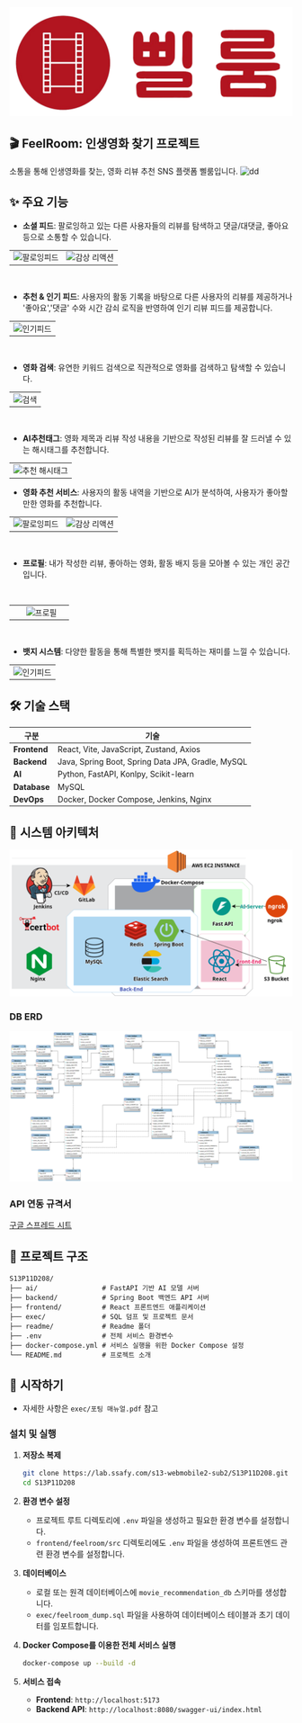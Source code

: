 ![serviceLogo](./readme/serviceLogo.png)

## **🎬 FeelRoom: 인생영화 찾기 프로젝트**

소통을 통해 인생영화를 찾는,
영화 리뷰 추천 SNS 플랫폼 삘룸입니다.
![dd](./readme/introduce.png)

## ✨ 주요 기능
- **소셜 피드**: 팔로잉하고 있는 다른 사용자들의 리뷰를 탐색하고 댓글/대댓글, 좋아요 등으로 소통할 수 있습니다.
<table>
  <tr>
    <td align="center">
      <img src="./readme/followFeed.gif" alt="팔로잉피드" width="20%">
    </td>
    <td align="center">
      <img src="./readme/reaction.gif" alt="감상 리액션" width="20%">
    </td>
  </tr>
</table>
<br>

- **추천 & 인기 피드**: 사용자의 활동 기록을 바탕으로 다른 사용자의 리뷰를 제공하거나 '좋아요','댓글' 수와 시간 감쇠 로직을 반영하여 인기 리뷰 피드를 제공합니다.
<table>
    <tr>
        <td align="center">
            <img src="./readme/recommendFeed.gif" alt="인기피드" width="20%">
        </td>
    </tr>
</table>
<br>


- **영화 검색**: 유연한 키워드 검색으로 직관적으로 영화를 검색하고 탐색할 수 있습니다.
<table>
    <tr>
        <td align="center">
            <img src="./readme/search.gif" alt="검색" width="20%">
        </td>
    </tr>
</table>
<br>


- **AI추천태그**: 영화 제목과 리뷰 작성 내용을 기반으로 작성된 리뷰를 잘 드러낼 수 있는 해시태그를 추천합니다.
<table>
    <tr>
        <td align="center">
            <img src="./readme/aiTagService.gif" alt="추천 해시태그" width="40%">
        </td>
    </tr>
</table>

- **영화 추천 서비스**: 사용자의 활동 내역을 기반으로 AI가 분석하여, 사용자가 좋아할 만한 영화를 추천합니다.
<table>
  <tr>
    <td align="center">
      <img src="./readme/movieRecommend.gif" alt="팔로잉피드" width="40%">
    </td>
    <td align="center">
      <img src="./readme/onboarding.gif" alt="감상 리액션" width="40%">
    </td>
  </tr>
</table>
<br>

- **프로필**: 내가 작성한 리뷰, 좋아하는 영화, 활동 배지 등을 모아볼 수 있는 개인 공간입니다.
<table>
    <tr>
        <td align="center">
            <img src="./readme/profile.gif" alt="프로필" width="40%">
        </td>
    </tr>
</table>
<br>

- **뱃지 시스템**: 다양한 활동을 통해 특별한 뱃지를 획득하는 재미를 느낄 수 있습니다.
<table>
    <tr>
        <td align="center">
            <img src="./readme/badgeSystem.gif" alt="인기피드" width="20%">
        </td>
    </tr>
</table>

## 🛠️ 기술 스택

| 구분 | 기술 |
| --- | --- |
| **Frontend** | React, Vite, JavaScript, Zustand, Axios |
| **Backend** | Java, Spring Boot, Spring Data JPA, Gradle, MySQL |
| **AI** | Python, FastAPI, Konlpy, Scikit-learn |
| **Database** | MySQL |
| **DevOps** | Docker, Docker Compose, Jenkins, Nginx |

## 📐 시스템 아키텍처
![System Architecture](./readme/projectArchitecture.png)

### DB ERD
![erd](./readme/erd.png)

### API 연동 규격서
[구글 스프레드 시트](https://docs.google.com/spreadsheets/d/12BYcQtkPnYJSGmAVeRucutkQlPkrqhBIsPuhzsjLFgo/edit?usp=sharing)

## 📂 프로젝트 구조

```
S13P11D208/
├── ai/                # FastAPI 기반 AI 모델 서버
├── backend/           # Spring Boot 백엔드 API 서버
├── frontend/          # React 프론트엔드 애플리케이션
├── exec/              # SQL 덤프 및 프로젝트 문서
├── readme/            # Readme 폴더
├── .env               # 전체 서비스 환경변수
├── docker-compose.yml # 서비스 실행을 위한 Docker Compose 설정
└── README.md          # 프로젝트 소개
```

## 🚀 시작하기
- 자세한 사항은 `exec/포팅 매뉴얼.pdf` 참고

### 설치 및 실행

1.  **저장소 복제**
    ```bash
    git clone https://lab.ssafy.com/s13-webmobile2-sub2/S13P11D208.git
    cd S13P11D208
    ```

2.  **환경 변수 설정**
    -   프로젝트 루트 디렉토리에 `.env` 파일을 생성하고 필요한 환경 변수를 설정합니다.
    -   `frontend/feelroom/src` 디렉토리에도 `.env` 파일을 생성하여 프론트엔드 관련 환경 변수를 설정합니다.

3.  **데이터베이스**
    -   로컬 또는 원격 데이터베이스에 `movie_recommendation_db` 스키마를 생성합니다.
    -   `exec/feelroom_dump.sql` 파일을 사용하여 데이터베이스 테이블과 초기 데이터를 임포트합니다.

4.  **Docker Compose를 이용한 전체 서비스 실행**
    ```bash
    docker-compose up --build -d
    ```

5.  **서비스 접속**
    -   **Frontend**: `http://localhost:5173`
    -   **Backend API**: `http://localhost:8080/swagger-ui/index.html`

